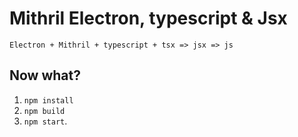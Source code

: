 Mithril Electron, typescript  & Jsx
==================================

`Electron + Mithril + typescript + tsx => jsx => js`

Now what?
---------------

1. `npm install`
2. `npm build`
2. `npm start`.




